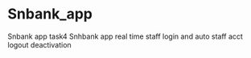 # Snbank_app
Snbank app task4
Snhbank app real time staff login and auto staff acct logout deactivation 
